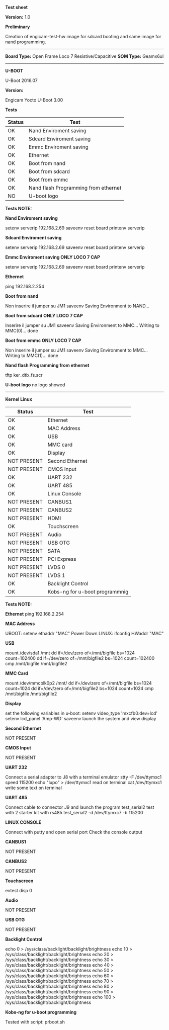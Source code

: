 **Test sheet**

**Version:** 1.0


**Preliminary**

Creation of engicam-test-hw image for sdcard booting and same image for nand programming.

--------------------------------------------------------------------------------------------------------

**Board Type:** Open Frame Loco 7 Resistive/Capacitive
**SOM Type:**  Geamx6ul

--------------------------------------------------------------------------------------------------------

**U-BOOT**

U-Boot 2016.07

**Version:**

Engicam Yocto U-Boot 3.00

**Tests**

| Status  |  Test |
|---------|-------|
| OK |Nand Enviroment saving   |
| OK |Sdcard  Enviroment saving |
| OK |Emmc  Enviroment saving |
| OK |Ethernet  |
| OK |Boot from nand   |
| OK |Boot from sdcard  |
| OK |Boot from emmc  |
| OK |Nand flash Programming from ethernet   |
| NO |U-boot logo   |


**Tests NOTE:**

**Nand Enviroment saving**

setenv serverip 192.168.2.69
saveenv
reset board
printenv  serverip

**Sdcard  Enviroment saving**

setenv serverip 192.168.2.69
saveenv
reset board
printenv  serverip

**Emmc  Enviroment saving ONLY LOCO 7 CAP**

setenv serverip 192.168.2.69
saveenv
reset board
printenv  serverip

**Ethernet**

ping 192.168.2.254

**Boot from nand**

Non inserire il jumper su JM1
saveenv
Saving Environment to NAND...

**Boot from sdcard ONLY LOCO 7 CAP**

Inserire il jumper su JM1
saveenv
Saving Environment to MMC...
Writing to MMC(0)... done

**Boot from emmc ONLY LOCO 7 CAP**

Non inserire il jumper su JM1
saveenv
Saving Environment to MMC...
Writing to MMC(1)... done

**Nand flash Programming from ethernet**

tftp ker_dtb_fs.scr

**U-boot logo**
no logo showed

--------------------------------------------------------------------------------------------------------
**Kernel Linux**

| Status  |  Test |
|---------|-------|
| OK |Ethernet|
| OK |MAC Address|
| OK |USB|
| OK |MMC card|
| OK |Display|
| NOT PRESENT |Second Ethernet|
| NOT PRESENT |CMOS Input|
| OK |UART 232|
| OK |UART 485|
| OK |Linux Console|
| NOT PRESENT |CANBUS1|
| NOT PRESENT |CANBUS2|
| NOT PRESENT|HDMI|
| OK |Touchscreen|
| NOT PRESENT |Audio|
| NOT PRESENT |USB  OTG|
| NOT PRESENT |SATA|
| NOT PRESENT |PCI Express|
| NOT PRESENT |LVDS 0|
| NOT PRESENT |LVDS 1|
| OK |Backlight Control|
| OK |Kobs-ng for u-boot programmnig|

**Tests NOTE:**

**Ethernet**
ping 192.168.2.254

**MAC Address**

UBOOT: setenv ethaddr "MAC"
Power Down
LINUX: ifconfig
HWaddr "MAC"

**USB**

mount /dev/sda1 /mnt
dd if=/dev/zero of=/mnt/bigfile bs=1024 count=102400
dd if=/dev/zero of=/mnt/bigfile2 bs=1024 count=102400
cmp /mnt/bigfile /mnt/bigfile2

**MMC Card**

mount /dev/mmcblk0p2 /mnt/
dd if=/dev/zero of=/mnt/bigfile bs=1024 count=1024
dd if=/dev/zero of=/mnt/bigfile2 bs=1024 count=1024
cmp /mnt/bigfile /mnt/bigfile2

**Display**

set the following variables in u-boot:
setenv video_type 'mxcfb0:dev=lcd'
setenv lcd_panel 'Amp-WD'
saveenv
launch the system and view display

**Second Ethernet**

NOT PRESENT

**CMOS Input**

NOT PRESENT

**UART 232**

Connect a serial adapter to J8 with a terminal emulator
stty -F /dev/ttymxc1 speed 115200
echo "lupo" > /dev/ttymxc1
read on terminal
cat /dev/ttymxc1
write some text on terminal

**UART 485**

Connect cable to connector J9 and launch the program test_serial2
test with 2 starter kit with rs485
test_serial2 -d /dev/ttymxc7 -b 115200

**LINUX CONSOLE**

Connect with putty and open serial port
Check the console output

**CANBUS1**

NOT PRESENT

**CANBUS2**

NOT PRESENT

**Touchscreen**

evtest disp 0

**Audio**

NOT PRESENT

**USB OTG**

NOT PRESENT

**Backlight Control**

echo 0 > /sys/class/backlight/backlight/brightness
echo 10 > /sys/class/backlight/backlight/brightness
echo 20 > /sys/class/backlight/backlight/brightness
echo 30 > /sys/class/backlight/backlight/brightness
echo 40 > /sys/class/backlight/backlight/brightness
echo 50 > /sys/class/backlight/backlight/brightness
echo 60 > /sys/class/backlight/backlight/brightness
echo 70 > /sys/class/backlight/backlight/brightness
echo 80 > /sys/class/backlight/backlight/brightness
echo 90 > /sys/class/backlight/backlight/brightness
echo 100 > /sys/class/backlight/backlight/brightness


**Kobs-ng for u-boot programming**

Tested with script: prboot.sh

